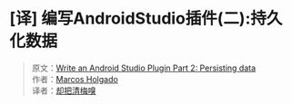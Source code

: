 # [译] 编写AndroidStudio插件(二):持久化数据

> 原文：[Write an Android Studio Plugin Part 2: Persisting data](https://proandroiddev.com/write-an-android-studio-plugin-part-2-persisting-data-5f81ca5d9e43)   
作者：[Marcos Holgado](https://medium.com/@marcosholgado)   
译者：[却把清梅嗅](https://github.com/qingmei2)   
